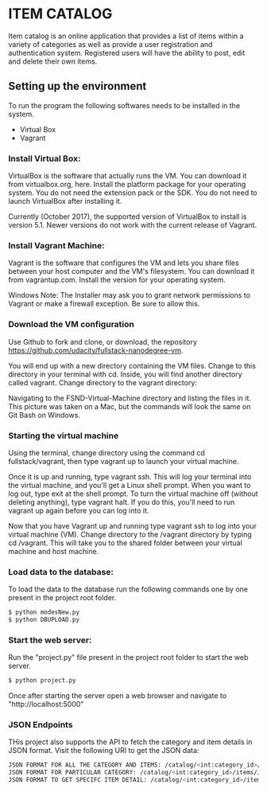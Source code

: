 # ITEM CATALOG

Item catalog is an online application that provides a list of items within a variety of categories as well as provide a user registration and authentication system. Registered users will have the ability to post, edit and delete their own items.

## Setting up the environment
To run the program the following softwares needs to be installed in the system.

  -  Virtual Box
  -  Vagrant 

### Install Virtual Box:

VirtualBox is the software that actually runs the VM. You can download it from virtualbox.org, here. Install the platform package for your operating system. You do not need the extension pack or the SDK. You do not need to launch VirtualBox after installing it.

Currently (October 2017), the supported version of VirtualBox to install is version 5.1. Newer versions do not work with the current release of Vagrant.

### Install Vagrant Machine:

Vagrant is the software that configures the VM and lets you share files between your host computer and the VM's filesystem. You can download it from vagrantup.com. Install the version for your operating system.

Windows Note: The Installer may ask you to grant network permissions to Vagrant or make a firewall exception. Be sure to allow this.

### Download the VM configuration
Use Github to fork and clone, or download, the repository https://github.com/udacity/fullstack-nanodegree-vm.

You will end up with a new directory containing the VM files. Change to this directory in your terminal with cd. Inside, you will find another directory called vagrant. Change directory to the vagrant directory:

Navigating to the FSND-Virtual-Machine directory and listing the files in it. This picture was taken on a Mac, but the commands will look the same on Git Bash on Windows.


### Starting the virtual machine
Using the terminal, change directory using the command cd fullstack/vagrant, then type vagrant up to launch your virtual machine.

Once it is up and running, type vagrant ssh. This will log your terminal into the virtual machine, and you'll get a Linux shell prompt. When you want to log out, type exit at the shell prompt. To turn the virtual machine off (without deleting anything), type vagrant halt. If you do this, you'll need to run vagrant up again before you can log into it.

Now that you have Vagrant up and running type vagrant ssh to log into your virtual machine (VM). Change directory to the /vagrant directory by typing cd /vagrant. This will take you to the shared folder between your virtual machine and host machine.

### Load data to the database:
To load the data to the database run the following commands one by one present in the project root folder.

```sh
$ python modesNew.py
$ python DBUPLOAD.py
```

### Start the web server:
Run the "project.py" file present in the project root folder to start the web server.

```sh
$ python project.py
```

Once after starting the server open a web browser and navigate to "http://localhost:5000"

### JSON Endpoints
THis project also supports the API to fetch the category and item details in JSON format.
Visit the following URI to get the JSON data:

```sh
JSON FORMAT FOR ALL THE CATEGORY AND ITEMS: /catalog/<int:category_id>/items/JSON
JSON FORMAT FOR PARTICULAR CATEGORY: /catalog/<int:category_id>/items/JSON
JSON FORMAT TO GET SPECIFC ITEM DETAIL: /catalog/<int:category_id>/items/<int:item_id>/JSON
```
